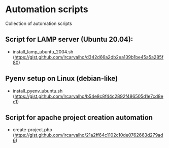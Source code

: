 # Automation scripts
Collection of automation scripts

 ## Script for LAMP server (Ubuntu 20.04): 
  - install_lamp_ubuntu_2004.sh (https://gist.github.com/lrcarvalho/d342d66a2db2ea139b1be45a5a285f80)
 ## Pyenv setup on Linux (debian-like)
  - install_pyenv_ubuntu.sh (https://gist.github.com/lrcarvalho/b54e8c8f44c2892f486505d1e7cd8ee1)
 ## Script for apache project creation automation
  - create-project.php (https://gist.github.com/lrcarvalho/21a2ff64c1102c10de0762663d279ad6)
